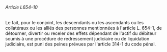 ###### Article L654-10

Le fait, pour le conjoint, les descendants ou les ascendants ou les collatéraux ou les alliés des personnes mentionnées à l'article L. 654-1, de détourner, divertir ou receler des effets dépendant de l'actif du débiteur soumis à une procédure de redressement judiciaire ou de liquidation judiciaire, est puni des peines prévues par l'article 314-1 du code pénal.

